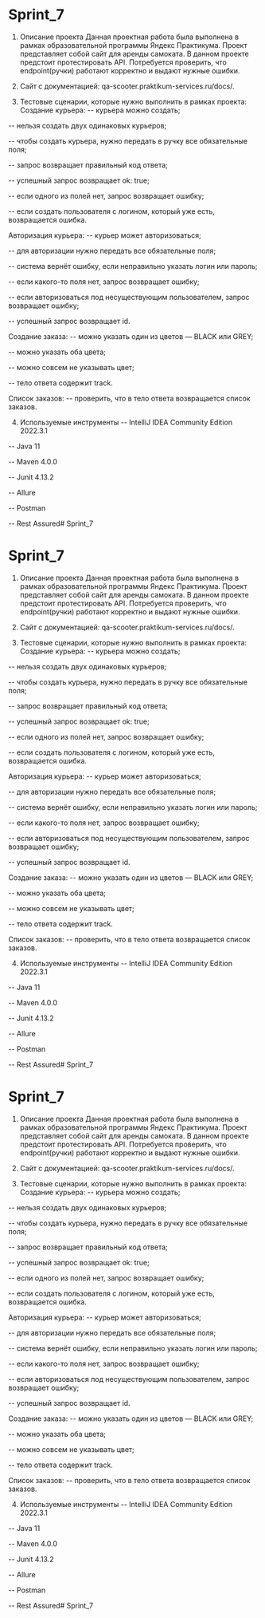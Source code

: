 # Sprint_7
1. Описание проекта
   Данная проектная работа была выполнена в рамках образовательной программы Яндекс Практикума. Проект представляет собой сайт для аренды самоката. В данном проекте предстоит протестировать API. Потребуется проверить, что endpoint(ручки) работают корректно и выдают нужные ошибки.

2. Сайт с документацией:
   qa-scooter.praktikum-services.ru/docs/.

3. Тестовые сценарии, которые нужно выполнить в рамках проекта:
   Создание курьера:
   -- курьера можно создать;

-- нельзя создать двух одинаковых курьеров;

-- чтобы создать курьера, нужно передать в ручку все обязательные поля;

-- запрос возвращает правильный код ответа;

-- успешный запрос возвращает ok: true;

-- если одного из полей нет, запрос возвращает ошибку;

-- если создать пользователя с логином, который уже есть, возвращается ошибка.

Авторизация курьера:
-- курьер может авторизоваться;

-- для авторизации нужно передать все обязательные поля;

-- система вернёт ошибку, если неправильно указать логин или пароль;

-- если какого-то поля нет, запрос возвращает ошибку;

-- если авторизоваться под несуществующим пользователем, запрос возвращает ошибку;

-- успешный запрос возвращает id.

Создание заказа:
-- можно указать один из цветов — BLACK или GREY;

-- можно указать оба цвета;

-- можно совсем не указывать цвет;

-- тело ответа содержит track.

Список заказов:
-- проверить, что в тело ответа возвращается список заказов.

4. Используемые инструменты
   -- IntelliJ IDEA Community Edition 2022.3.1

-- Java 11

-- Maven 4.0.0

-- Junit 4.13.2

-- Allure

-- Postman

-- Rest Assured# Sprint_7
# Sprint_7
1. Описание проекта
   Данная проектная работа была выполнена в рамках образовательной программы Яндекс Практикума. Проект представляет собой сайт для аренды самоката. В данном проекте предстоит протестировать API. Потребуется проверить, что endpoint(ручки) работают корректно и выдают нужные ошибки.

2. Сайт с документацией:
   qa-scooter.praktikum-services.ru/docs/.

3. Тестовые сценарии, которые нужно выполнить в рамках проекта:
   Создание курьера:
   -- курьера можно создать;

-- нельзя создать двух одинаковых курьеров;

-- чтобы создать курьера, нужно передать в ручку все обязательные поля;

-- запрос возвращает правильный код ответа;

-- успешный запрос возвращает ok: true;

-- если одного из полей нет, запрос возвращает ошибку;

-- если создать пользователя с логином, который уже есть, возвращается ошибка.

Авторизация курьера:
-- курьер может авторизоваться;

-- для авторизации нужно передать все обязательные поля;

-- система вернёт ошибку, если неправильно указать логин или пароль;

-- если какого-то поля нет, запрос возвращает ошибку;

-- если авторизоваться под несуществующим пользователем, запрос возвращает ошибку;

-- успешный запрос возвращает id.

Создание заказа:
-- можно указать один из цветов — BLACK или GREY;

-- можно указать оба цвета;

-- можно совсем не указывать цвет;

-- тело ответа содержит track.

Список заказов:
-- проверить, что в тело ответа возвращается список заказов.

4. Используемые инструменты
   -- IntelliJ IDEA Community Edition 2022.3.1

-- Java 11

-- Maven 4.0.0

-- Junit 4.13.2

-- Allure

-- Postman

-- Rest Assured# Sprint_7
# Sprint_7
1. Описание проекта
   Данная проектная работа была выполнена в рамках образовательной программы Яндекс Практикума. Проект представляет собой сайт для аренды самоката. В данном проекте предстоит протестировать API. Потребуется проверить, что endpoint(ручки) работают корректно и выдают нужные ошибки.

2. Сайт с документацией:
   qa-scooter.praktikum-services.ru/docs/.

3. Тестовые сценарии, которые нужно выполнить в рамках проекта:
   Создание курьера:
   -- курьера можно создать;

-- нельзя создать двух одинаковых курьеров;

-- чтобы создать курьера, нужно передать в ручку все обязательные поля;

-- запрос возвращает правильный код ответа;

-- успешный запрос возвращает ok: true;

-- если одного из полей нет, запрос возвращает ошибку;

-- если создать пользователя с логином, который уже есть, возвращается ошибка.

Авторизация курьера:
-- курьер может авторизоваться;

-- для авторизации нужно передать все обязательные поля;

-- система вернёт ошибку, если неправильно указать логин или пароль;

-- если какого-то поля нет, запрос возвращает ошибку;

-- если авторизоваться под несуществующим пользователем, запрос возвращает ошибку;

-- успешный запрос возвращает id.

Создание заказа:
-- можно указать один из цветов — BLACK или GREY;

-- можно указать оба цвета;

-- можно совсем не указывать цвет;

-- тело ответа содержит track.

Список заказов:
-- проверить, что в тело ответа возвращается список заказов.

4. Используемые инструменты
   -- IntelliJ IDEA Community Edition 2022.3.1

-- Java 11

-- Maven 4.0.0

-- Junit 4.13.2

-- Allure

-- Postman

-- Rest Assured# Sprint_7

